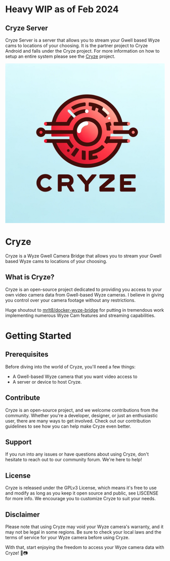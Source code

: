 # Heavy WIP as of Feb 2024
## Cryze Server
Cryze Server is a server that allows you to stream your Gwell based Wyze cams to locations of your choosing. It is the partner project to Cryze Android and falls under the Cryze project. For more information on how to setup an entire system please see the [Cryze](https://github.com/carTloyal123/Cryze) project.

![Cryze Logo](docs/CryzeLogo.png)

# Cryze
Cryze is a Wyze Gwell Camera Bridge that allows you to stream your Gwell based Wyze cams to locations of your choosing.

## What is Cryze?
Cryze is an open-source project dedicated to providing you access to your own video camera data from Gwell-based Wyze cameras. I believe in giving you control over your camera footage without any restrictions.

Huge shoutout to [mrlt8/docker-wyze-bridge](https://github.com/mrlt8/docker-wyze-bridge) for putting in tremendous work implementing numerous Wyze Cam features and streaming capabilities.

# Getting Started
## Prerequisites
Before diving into the world of Cryze, you'll need a few things:

- A Gwell-based Wyze camera that you want video access to
- A server or device to host Cryze.

## Contribute
Cryze is an open-source project, and we welcome contributions from the community. Whether you're a developer, designer, or just an enthusiastic user, there are many ways to get involved. Check out our contribution guidelines to see how you can help make Cryze even better.

## Support
If you run into any issues or have questions about using Cryze, don't hesitate to reach out to our community forum. We're here to help!

## License
Cryze is released under the GPLv3 License, which means it's free to use and modify as long as you keep it open source and public, see LISCENSE for more info. We encourage you to customize Cryze to suit your needs.

## Disclaimer
Please note that using Cryze may void your Wyze camera's warranty, and it may not be legal in some regions. Be sure to check your local laws and the terms of service for your Wyze camera before using Cryze.

With that, start enjoying the freedom to access your Wyze camera data with Cryze! 🎉📷
